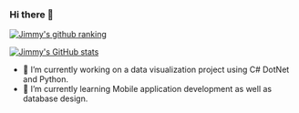 ### Hi there 👋

[![Jimmy's github ranking](https://github-readme-ranking.vercel.app/api/rank?username=jsr1611&country_code=south_korea)](https://github.com/jsr1611)

[![Jimmy's GitHub stats](https://github-readme-stats.vercel.app/api?username=jsr1611&country_code=south_korea)](https://github.com/jsr1611)



- 🔭 I’m currently working on a data visualization project using C# DotNet and Python.
- 🌱 I’m currently learning Mobile application development as well as database design.
<!-- 
**jsr1611/jsr1611** is a ✨ _special_ ✨ repository because its `README.md` (this file) appears on your GitHub profile.

Here are some ideas to get you started:



- 👯 I’m looking to collaborate on ...
- 🤔 I’m looking for help with ...
- 💬 Ask me about ...
- 📫 How to reach me: ...
- 😄 Pronouns: ...
- ⚡ Fun fact: ...
-->
